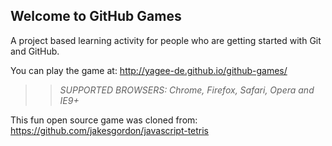 ## Welcome to GitHub Games

A project based learning activity for people who are getting started with Git and GitHub.

You can play the game at: http://yagee-de.github.io/github-games/

>> _*SUPPORTED BROWSERS*: Chrome, Firefox, Safari, Opera and IE9+_

This fun open source game was cloned from: https://github.com/jakesgordon/javascript-tetris
